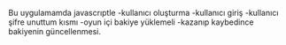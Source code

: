 Bu uygulamamda javascrıptle 
-kullanıcı oluşturma
-kullanıcı giriş
-kullanıcı şifre unuttum kısmı
-oyun içi bakiye yüklemeli
-kazanıp kaybedince bakiyenin güncellenmesi.
